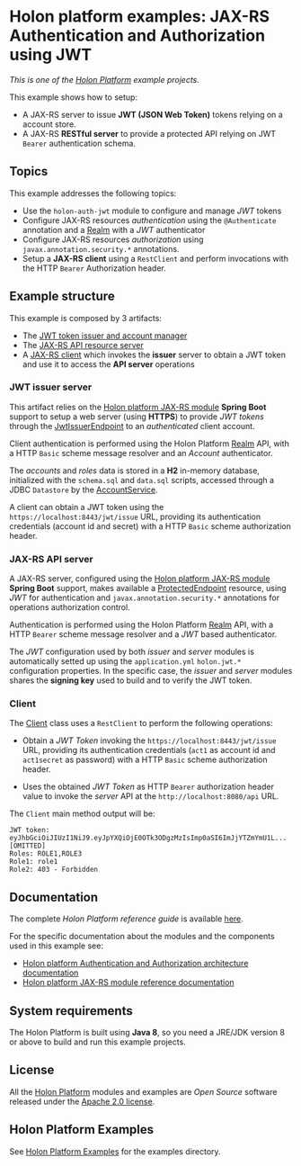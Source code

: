 # Holon platform examples: JAX-RS Authentication and Authorization using JWT

_This is one of the [Holon Platform](https://holon-platform.com) example projects._

This example shows how to setup:

* A JAX-RS server to issue __JWT (JSON Web Token)__ tokens relying on a account store.
* A JAX-RS __RESTful server__ to provide a protected API relying on JWT `Bearer` authentication schema.

## Topics

This example addresses the following topics:

* Use the `holon-auth-jwt` module to configure and manage _JWT_ tokens
* Configure JAX-RS resources _authentication_ using the `@Authenticate` annotation and a [Realm](https://docs.holon-platform.com/current/reference/holon-core.html#Realm) with a _JWT_ authenticator
* Configure JAX-RS resources _authorization_ using `javax.annotation.security.*` annotations.
* Setup a __JAX-RS client__ using a `RestClient` and perform invocations with the HTTP `Bearer` Authorization header.

## Example structure

This example is composed by 3 artifacts:

* The [JWT token issuer and account manager](issuer)
* The [JAX-RS API resource server](server)
* A [JAX-RS client](client) which invokes the __issuer__ server to obtain a JWT token and use it to access the __API server__ operations

### JWT issuer server

This artifact relies on the [Holon platform JAX-RS module](https://github.com/holon-platform/holon-jaxrs) __Spring Boot__ support to setup a web server (using __HTTPS__) to provide _JWT tokens_ through the [JwtIssuerEndpoint](issuer/src/main/java/com/holonplatform/example/jaxrs/springboot/auth/jwt/JwtIssuerEndpoint.java) to an _authenticated_ client account.

Client authentication is performed using the Holon Platform [Realm](https://docs.holon-platform.com/current/reference/holon-core.html#Realm) API, with a HTTP `Basic` scheme message resolver and an _Account_ authenticator.

The _accounts_ and _roles_ data is stored in a __H2__ in-memory database, initialized with the `schema.sql` and `data.sql` scripts, accessed through a JDBC `Datastore` by the [AccountService](issuer/src/main/java/com/holonplatform/example/jaxrs/springboot/auth/jwt/AccountService.java).

A client can obtain a JWT token using the `https://localhost:8443/jwt/issue` URL, providing its authentication credentials (account id and secret) with a HTTP `Basic` scheme authorization header.

### JAX-RS API server

A JAX-RS server, configured using the [Holon platform JAX-RS module](https://github.com/holon-platform/holon-jaxrs) __Spring Boot__ support, makes available a [ProtectedEndpoint](server/src/main/java/com/holonplatform/example/jaxrs/springboot/auth/jwt/ProtectedEndpoint.java) resource, using _JWT_ for authentication and `javax.annotation.security.*` annotations for operations authorization control.

Authentication is performed using the Holon Platform [Realm](https://docs.holon-platform.com/current/reference/holon-core.html#Realm) API, with a HTTP `Bearer` scheme message resolver and a _JWT_ based authenticator.

The _JWT_ configuration used by both _issuer_ and _server_ modules is automatically setted up using the `application.yml` `holon.jwt.*` configuration properties. In the specific case, the _issuer_ and _server_ modules shares the __signing key__ used to build and to verify the JWT token.

### Client

The [Client](client/src/test/java/com/holonplatform/example/jaxrs/springboot/auth/jwt/Client.java) class uses a `RestClient` to perform the following operations:

* Obtain a _JWT Token_ invoking the `https://localhost:8443/jwt/issue` URL, providing its authentication credentials (`act1` as account id and `act1secret` as password) with a HTTP `Basic` scheme authorization header.

* Uses the obtained _JWT Token_ as HTTP `Bearer` authorization header value to invoke the _server_ API at the  `http://localhost:8080/api` URL.

The `Client` main method output will be:

```text
JWT token: eyJhbGciOiJIUzI1NiJ9.eyJpYXQiOjE0OTk3ODgzMzIsImp0aSI6ImJjYTZmYmU1L...[OMITTED]
Roles: ROLE1,ROLE3
Role1: role1
Role2: 403 - Forbidden
```

## Documentation

The complete _Holon Platform reference guide_ is available [here](https://docs.holon-platform.com/current/reference).

For the specific documentation about the modules and the components used in this example see:

* [Holon platform Authentication and Authorization architecture documentation](https://docs.holon-platform.com/current/reference/holon-core#Auth.html)
* [Holon platform JAX-RS module reference documentation](https://docs.holon-platform.com/current/reference/holon-jaxrs.html)

## System requirements

The Holon Platform is built using __Java 8__, so you need a JRE/JDK version 8 or above to build and run this example projects.

## License

All the [Holon Platform](https://holon-platform.com) modules and examples are _Open Source_ software released under the [Apache 2.0 license](LICENSE.md).

## Holon Platform Examples

See [Holon Platform Examples](https://github.com/holon-platform/holon-examples) for the examples directory.
